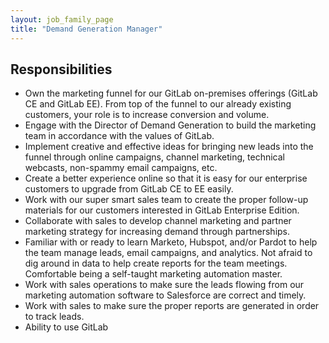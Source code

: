 ```yaml
---
layout: job_family_page
title: "Demand Generation Manager"
---
```


## Responsibilities

- Own the marketing funnel for our GitLab on-premises offerings (GitLab CE and GitLab EE).
From top of the funnel to our already existing customers, your role is to increase conversion and volume.
- Engage with the Director of Demand Generation to build the marketing team in accordance with the values of GitLab.
- Implement creative and effective ideas for bringing new leads into the funnel through online campaigns, channel marketing,
technical webcasts, non-spammy email campaigns, etc.
- Create a better experience online so that it is easy for our enterprise customers to upgrade from GitLab CE to EE easily.
- Work with our super smart sales team to create the proper follow-up materials for our customers interested in GitLab Enterprise Edition.
- Collaborate with sales to develop channel marketing and partner marketing strategy for increasing demand through partnerships.
- Familiar with or ready to learn Marketo, Hubspot, and/or Pardot to help the team manage leads, email campaigns, and analytics.
Not afraid to dig around in data to help create reports for the team meetings. Comfortable being a self-taught marketing automation master.
- Work with sales operations to make sure the leads flowing from our marketing automation software to Salesforce are correct and timely.
- Work with sales to make sure the proper reports are generated in order to track leads.
- Ability to use GitLab
